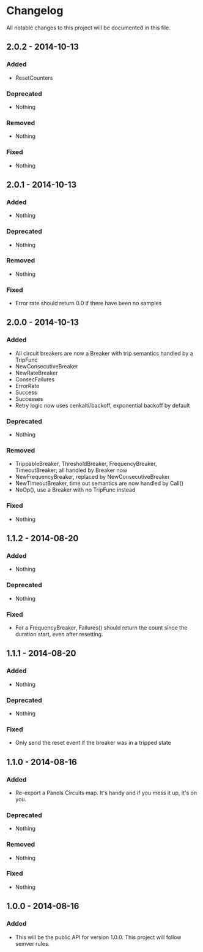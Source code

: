 # Changelog
All notable changes to this project will be documented in this file.

## 2.0.2 - 2014-10-13

### Added
- ResetCounters

### Deprecated
- Nothing

### Removed
- Nothing

### Fixed
- Nothing

## 2.0.1 - 2014-10-13

### Added
- Nothing

### Deprecated
- Nothing

### Removed
- Nothing

### Fixed
- Error rate should return 0.0 if there have been no samples

## 2.0.0 - 2014-10-13

### Added
- All circuit breakers are now a Breaker with trip semantics handled by a TripFunc
- NewConsecutiveBreaker
- NewRateBreaker
- ConsecFailures
- ErrorRate
- Success
- Successes
- Retry logic now uses cenkalti/backoff, exponential backoff by default

### Deprecated
- Nothing

### Removed
- TrippableBreaker, ThresholdBreaker, FrequencyBreaker, TimeoutBreaker; all handled by Breaker now
- NewFrequencyBreaker, replaced by NewConsecutiveBreaker
- NewTimeoutBreaker, time out semantics are now handled by Call()
- NoOp(), use a Breaker with no TripFunc instead

### Fixed
- Nothing

## 1.1.2 - 2014-08-20

### Added
- Nothing

### Deprecated
- Nothing

### Fixed
- For a FrequencyBreaker, Failures() should return the count since the duration start, even after resetting.

## 1.1.1 - 2014-08-20

### Added
- Nothing

### Deprecated
- Nothing

### Fixed
- Only send the reset event if the breaker was in a tripped state

## 1.1.0 - 2014-08-16

### Added
- Re-export a Panels Circuits map. It's handy and if you mess it up, it's on you.

### Deprecated
- Nothing

### Removed
- Nothing

### Fixed
- Nothing

## 1.0.0 - 2014-08-16

### Added
- This will be the public API for version 1.0.0. This project will follow semver rules.
